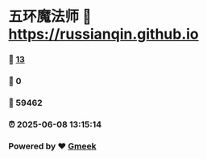 # 五环魔法师 :link: https://russianqin.github.io 
### :page_facing_up: [13](https://russianqin.github.io/tag.html) 
### :speech_balloon: 0 
### :hibiscus: 59462 
### :alarm_clock: 2025-06-08 13:15:14 
### Powered by :heart: [Gmeek](https://github.com/Meekdai/Gmeek)
